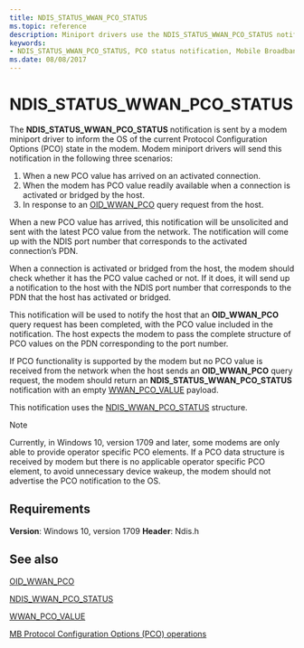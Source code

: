 ```yaml
---
title: NDIS_STATUS_WWAN_PCO_STATUS
ms.topic: reference
description: Miniport drivers use the NDIS_STATUS_WWAN_PCO_STATUS notification to inform the MB service about the completion of a previous OID_WWAN_PCO query request.
keywords:
- NDIS_STATUS_WWAN_PCO_STATUS, PCO status notification, Mobile Broadband PCO status notification, MB PCO status notification
ms.date: 08/08/2017
---
```


# NDIS_STATUS_WWAN_PCO_STATUS

The **NDIS_STATUS_WWAN_PCO_STATUS** notification is sent by a modem miniport driver to inform the OS of the current Protocol Configuration Options (PCO) state in the modem. Modem miniport drivers will send this notification in the following three scenarios:

1.	When a new PCO value has arrived on an activated connection.
2.	When the modem has PCO value readily available when a connection is activated or bridged by the host.
3.	In response to an [OID_WWAN_PCO](oid-wwan-pco.md) query request from the host.

When a new PCO value has arrived, this notification will be unsolicited and sent with the latest PCO value from the network. The notification will come up with the NDIS port number that corresponds to the activated connection’s PDN.

When a connection is activated or bridged from the host, the modem should check whether it has the PCO value cached or not. If it does, it will send up a notification to the host with the NDIS port number that corresponds to the PDN that the host has activated or bridged.

This notification will be used to notify the host that an **OID_WWAN_PCO** query request has been completed, with the PCO value included in the notification. The host expects the modem to pass the complete structure of PCO values on the PDN corresponding to the port number.

If PCO functionality is supported by the modem but no PCO value is received from the network when the host sends an **OID_WWAN_PCO** query request, the modem should return an **NDIS_STATUS_WWAN_PCO_STATUS** notification with an empty [WWAN_PCO_VALUE](/windows-hardware/drivers/ddi/wwan/ns-wwan-_wwan_pco_value) payload. 

This notification uses the [NDIS_WWAN_PCO_STATUS](/windows-hardware/drivers/ddi/ndiswwan/ns-ndiswwan-_ndis_wwan_pco_status) structure.

> [!NOTE]
> Currently, in Windows 10, version 1709 and later, some modems are only able to provide operator specific PCO elements. If a PCO data structure is received by modem but there is no applicable operator specific PCO element, to avoid unnecessary device wakeup, the modem should not advertise the PCO notification to the OS. 

## Requirements

**Version**: Windows 10, version 1709
**Header**: Ndis.h

## See also

[OID_WWAN_PCO](oid-wwan-pco.md)

[NDIS_WWAN_PCO_STATUS](/windows-hardware/drivers/ddi/ndiswwan/ns-ndiswwan-_ndis_wwan_pco_status)

[WWAN_PCO_VALUE](/windows-hardware/drivers/ddi/wwan/ns-wwan-_wwan_pco_value)

[MB Protocol Configuration Options (PCO) operations](mb-protocol-configuration-options-pco-operations.md)
